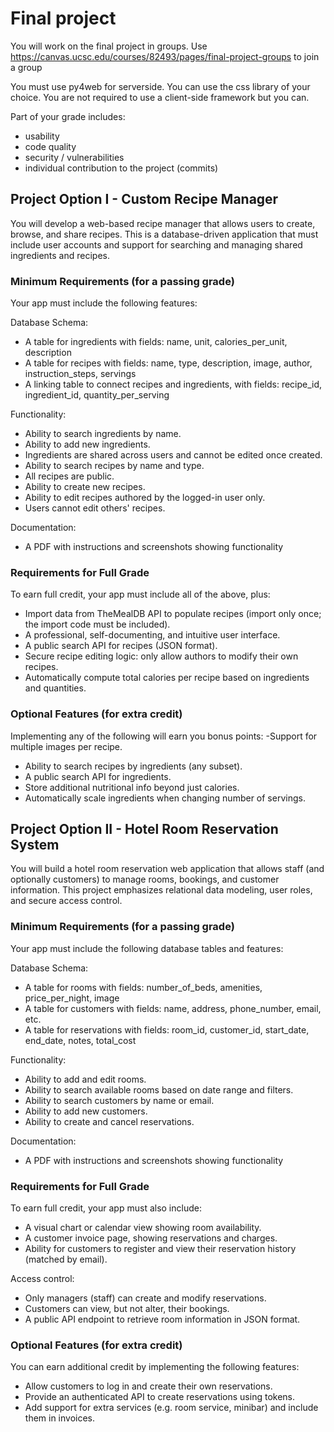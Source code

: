 # Final project

You will work on the final project in groups.
Use https://canvas.ucsc.edu/courses/82493/pages/final-project-groups to join a group

You must use py4web for serverside. You can use the css library of your choice.
You are not required to use a client-side framework but you can.

Part of your grade includes:
- usability
- code quality
- security / vulnerabilities
- individual contribution to the project (commits)


## Project Option I - Custom Recipe Manager

You will develop a web-based recipe manager that allows users to create, browse, and share recipes. This is a database-driven application that must include user accounts and support for searching and managing shared ingredients and recipes.

### Minimum Requirements (for a passing grade)
Your app must include the following features:

Database Schema:

- A table for ingredients with fields: name, unit, calories_per_unit, description
- A table for recipes with fields: name, type, description, image, author, instruction_steps, servings
- A linking table to connect recipes and ingredients, with fields: recipe_id, ingredient_id, quantity_per_serving

Functionality:

- Ability to search ingredients by name.
- Ability to add new ingredients.
- Ingredients are shared across users and cannot be edited once created.
- Ability to search recipes by name and type.
- All recipes are public.
- Ability to create new recipes.
- Ability to edit recipes authored by the logged-in user only.
- Users cannot edit others' recipes.

Documentation:

- A PDF with instructions and screenshots showing functionality

### Requirements for Full Grade

To earn full credit, your app must include all of the above, plus:

- Import data from TheMealDB API to populate recipes (import only once; the import code must be included).
- A professional, self-documenting, and intuitive user interface.
- A public search API for recipes (JSON format).
- Secure recipe editing logic: only allow authors to modify their own recipes.
- Automatically compute total calories per recipe based on ingredients and quantities.

### Optional Features (for extra credit)

Implementing any of the following will earn you bonus points:
 -Support for multiple images per recipe.
- Ability to search recipes by ingredients (any subset).
- A public search API for ingredients.
- Store additional nutritional info beyond just calories.
- Automatically scale ingredients when changing number of servings.

## Project Option II - Hotel Room Reservation System

You will build a hotel room reservation web application that allows staff (and optionally customers) to manage rooms, bookings, and customer information. This project emphasizes relational data modeling, user roles, and secure access control.

### Minimum Requirements (for a passing grade)

Your app must include the following database tables and features:

Database Schema:

- A table for rooms with fields: number_of_beds, amenities, price_per_night, image
- A table for customers with fields: name, address, phone_number, email, etc.
- A table for reservations with fields: room_id, customer_id, start_date, end_date, notes, total_cost

Functionality:

- Ability to add and edit rooms.
- Ability to search available rooms based on date range and filters.
- Ability to search customers by name or email.
- Ability to add new customers.
- Ability to create and cancel reservations.

Documentation:

- A PDF with instructions and screenshots showing functionality

### Requirements for Full Grade
To earn full credit, your app must also include:

- A visual chart or calendar view showing room availability.
- A customer invoice page, showing reservations and charges.
- Ability for customers to register and view their reservation history (matched by email).

Access control:

- Only managers (staff) can create and modify reservations.
- Customers can view, but not alter, their bookings.
- A public API endpoint to retrieve room information in JSON format.

### Optional Features (for extra credit)

You can earn additional credit by implementing the following features:

- Allow customers to log in and create their own reservations.
- Provide an authenticated API to create reservations using tokens.
- Add support for extra services (e.g. room service, minibar) and include them in invoices.





